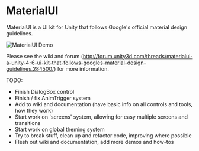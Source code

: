 MaterialUI
==========
MaterialUI is a UI kit for Unity that follows Google's official material design guidelines.

![MaterialUI Demo](http://giant.gfycat.com/CreepyEmotionalElk.gif)

Please see the wiki and forum (http://forum.unity3d.com/threads/materialui-a-unity-4-6-ui-kit-that-follows-googles-material-design-guidelines.284500/) for more information.

TODO:
- Finish DialogBox control
- Finish / fix AnimTrigger system
- Add to wiki and documentation (have basic info on all controls and tools, how they work)
- Start work on 'screens' system, allowing for easy multiple screens and transitions
- Start work on global theming system
- Try to break stuff, clean up and refactor code, improving where possible
- Flesh out wiki and documentation, add more demos and how-tos

